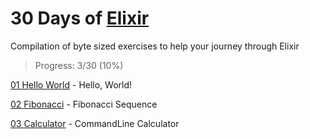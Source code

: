 # 30 Days of [Elixir](https://elixir-lang.org/)

Compilation of byte sized exercises to help your journey through Elixir

> Progress: 3/30 (10%)

[01 Hello World](./01_hello_world.ex) - Hello, World!

[02 Fibonacci](./02_fibonacci.ex) - Fibonacci Sequence

[03 Calculator](./03_cli_calculator.ex) - CommandLine Calculator


